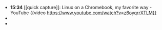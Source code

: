 - **15:34** [[quick capture]]:  Linux on a Chromebook, my favorite way - YouTube {{video https://www.youtube.com/watch?v=z6oyqrrXTLM}}
-
-